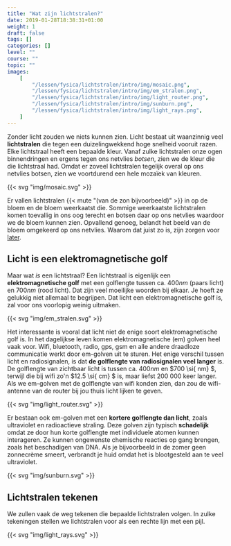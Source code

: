 ```yaml
---
title: "Wat zijn lichtstralen?"
date: 2019-01-28T18:38:31+01:00
weight: 1
draft: false
tags: []
categories: []
level: ""
course: ""
topic: ""
images:
    [
        "/lessen/fysica/lichtstralen/intro/img/mosaic.png",
        "/lessen/fysica/lichtstralen/intro/img/em_stralen.png",
        "/lessen/fysica/lichtstralen/intro/img/light_router.png",
        "/lessen/fysica/lichtstralen/intro/img/sunburn.png",
        "/lessen/fysica/lichtstralen/intro/img/light_rays.png",
    ]
---
```


Zonder licht zouden we niets kunnen zien. Licht bestaat uit waanzinnig veel
**lichtstralen** die tegen een duizelingwekkend hoge snelheid vooruit razen.
Elke lichtstraal heeft een bepaalde kleur. Vanaf zulke lichtstralen onze ogen
binnendringen en ergens tegen ons netvlies _botsen_, zien we de kleur die die
lichtstraal had. Omdat er zoveel lichtstralen tegelijk overal op ons netvlies
botsen, zien we voortdurend een hele mozaïek van kleuren.

{{< svg "img/mosaic.svg" >}}

Er vallen lichtstralen {{< mute "(van de zon bijvoorbeeld)" >}}
in op de bloem en de bloem weerkaatst die. Sommige weerkaatste
lichtstralen komen toevallig in ons oog terecht en botsen daar
op ons netvlies waardoor we de bloem kunnen zien.
Opvallend genoeg, belandt het beeld van de bloem omgekeerd op ons netvlies.
Waarom dat juist zo is, zijn zorgen voor [later](../beeldvorming).

## Licht is een elektromagnetische golf

Maar wat _is_ een lichtstraal? Een lichtstraal is eigenlijk een
**elektromagnetische golf** met een golflengte tussen ca. $400 \si{ nm}$ (paars
licht) en $700 \si{ nm}$ (rood licht). Dat zijn veel moeilijke woorden bij
elkaar. Je hoeft ze gelukkig niet allemaal te begrijpen. Dat licht een
elektromagnetische golf is, zal voor ons voorlopig weinig uitmaken.

{{< svg "img/em_stralen.svg" >}}

Het interessante is vooral dat licht niet de enige soort elektromagnetische
golf is. In het dagelijkse leven komen elektromagnetische (em) golven heel vaak
voor. Wifi, bluetooth, radio, gps, gsm en alle andere draadloze communicatie
werkt door em-golven uit te sturen. Het enige verschil tussen licht en
radiosignalen, is dat **de golflengte van radiosignalen veel langer** is. De
golflengte van zichtbaar licht is tussen ca. $400 \si{ nm}$ en $700 \si{ nm} $,
terwijl die bij wifi zo'n $12.5 \si{ cm} $ is, maar liefst $200\ 000$ keer langer.
Als we em-golven met de
golflengte van wifi konden zien, dan zou de wifi-antenne van de router bij jou
thuis licht lijken te geven.

{{< svg "img/light_router.svg" >}}

Er bestaan ook em-golven met een **kortere golflengte dan licht**, zoals
ultraviolet en radioactieve straling. Deze golven zijn typisch **schadelijk**
omdat ze door hun korte golflengte met individuele atomen kunnen interageren.
Ze kunnen ongewenste chemische reacties op gang brengen, zoals het beschadigen
van DNA. Als je bijvoorbeeld in de zomer geen zonnecrème smeert, verbrandt je
huid omdat het is blootgesteld aan te veel ultraviolet.

{{< svg "img/sunburn.svg" >}}

## Lichtstralen tekenen

We zullen vaak de weg tekenen die bepaalde lichtstralen volgen. In zulke
tekeningen stellen we lichtstralen voor als een rechte lijn met een pijl.

{{< svg "img/light_rays.svg" >}}
